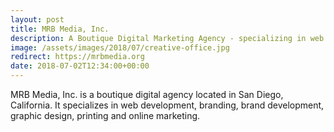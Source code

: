 ```yaml
---
layout: post
title: MRB Media, Inc.
description: A Boutique Digital Marketing Agency - specializing in web design, branding, graphic design, print design and online marketing.
image: /assets/images/2018/07/creative-office.jpg
redirect: https://mrbmedia.org
date: 2018-07-02T12:34:00+00:00
---
```


MRB Media, Inc. is a boutique digital agency located in San Diego, California. It specializes in web development, branding, brand development, graphic design, printing and online marketing.